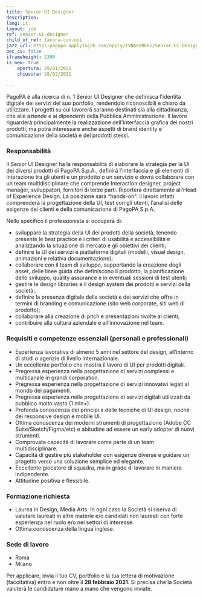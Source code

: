```yaml
---
title: Senior UI Designer
description:
lang: it
layout: job
ref: senior-ui-designer
child_of_ref: lavora-con-noi
jazz_url: https:pagopa.applytojob.com/apply/IVN6ezREhi/Senior-UI-Designer
pec_cv: false
iframeheight: 2300
is_new: true
    apertura: 29/01/2021
    chiusura: 28/02/2021
 
---
```


PagoPA è alla ricerca di n. 1 Senior UI Designer che definisca l'identità digitale dei servizi del suo portfolio, rendendolo riconoscibili e chiaro da utilizzare. I progetti su cui lavorerà saranno destinati sia alla cittadinanza, che alle aziende e ai dipendenti della Pubblica Amministrazione. Il lavoro riguarderà principalmente la realizzazione dell'interfaccia grafica dei nostri prodotti, ma potrà interessare anche aspetti di brand identity e comunicazione della società e dei prodotti stessi.

### Responsabilità
Il Senior UI Designer ha la responsabilità di elaborare la strategia per la UI dei diversi prodotti di PagoPA S.p.A., definirà l’interfaccia e gli elementi di interazione tra gli utenti e un prodotto o un servizio e dovrà collaborare con un team multidisciplinare che comprende Interaction designer, project manager, sviluppatori, fornitori di terze parti. Riporterà direttamente all’Head of Experience Design. 
La posizione sarà “hands-on”: il lavoro infatti comprenderà la progettazione della UI, test con gli utenti, l’analisi delle esigenze dei clienti e della comunicazione di PagoPA S.p.A. 

Nello specifico il professionista si occuperà di:
- sviluppare la strategia della UI dei prodotti della società, tenendo presente le best practice e i criteri di usabilità e accessibilità e analizzando la situazione di mercato e gli obiettivi dei clienti;
- definire la UI dei servizi e piattaforme digitali (modelli, visual design, animazioni e relativa documentazione);
- collaborare con il team di sviluppo, supportando la creazione degli asset, delle linee guida che definiscono il prodotto, la pianificazione dello sviluppo, quality assurance e in eventuali sessioni di test utenti;
- gestire le design libraries e il design system dei prodotti e servizi della società;. 
- definire la presenza digitale della società e dei servizi che offre in termini di branding e comunicazione (sito web corporate, siti web di prodotto);
- collaborare alla creazione di pitch e presentazioni rivolte ai clienti;
- contribuire alla cultura aziendale e all’innovazione nel team.

### Requisiti e competenze essenziali (personali e professionali)
- Esperienza lavorativa di almeno 5 anni nel settore del design, all’interno di studi o agenzie di livello internazionale.
- Un eccellente portfolio che mostra il lavoro di UI per prodotti digitali.
- Pregressa esperienza nella progettazione di servizi complessi e multicanale in grandi corporation.
- Pregressa esperienza nella progettazione di servizi innovativi legati al mondo dei pagamenti.
- Pregressa esperienza nella progettazione di servizi digitali utilizzati da pubblico molto vasto (1 mln+).
- Profonda conoscenza dei principi e delle tecniche di UI design, nochè dei 
responsive design e mobile UI.
- Ottima conoscenza dei moderni strumenti di progettazione (Adobe CC Suite/Sketch/Figma/etc) e abitudine ad essere un early adopter di nuovi strumenti.
- Comprovata capacità di lavorare come parte di un team multidisciplinare.
- Capacità di gestire più stakeholder con esigenze diverse e guidare un progetto verso una soluzione semplice ed elegante.
- Eccellente giocatore di squadra, ma in grado di lavorare in maniera indipendente.
- Attitudine positiva e flessibile.

### Formazione richiesta
- Laurea in Design, Media Arts. In ogni caso la Società si riserva di valutare laureati in altre materie e/o candidati non laureati con forte esperienza nel ruolo e/o nei settori di interesse. 
- Ottima conoscenza della lingua inglese.

### Sede di lavoro
- Roma
- Milano

Per applicare, invia il tuo CV, portfolio e la tua lettera di motivazione (facoltativa) entro e non oltre il **28 febbraio 2021**. Si precisa che la Società valuterà le candidature mano a mano che vengono inviate.
